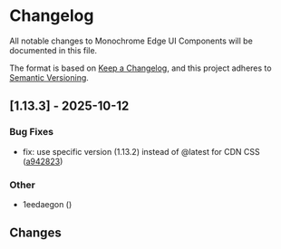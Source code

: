 # Changelog

All notable changes to Monochrome Edge UI Components will be documented in this file.

The format is based on [Keep a Changelog](https://keepachangelog.com/en/1.0.0/),
and this project adheres to [Semantic Versioning](https://semver.org/spec/v2.0.0.html).

## [1.13.3] - 2025-10-12

### Bug Fixes

- fix: use specific version (1.13.2) instead of @latest for CDN CSS ([a942823](../../commit/a94282329b28226bec9b2db5984a2ab841cd986e))

### Other

- 1eedaegon ([](../../commit/))

## Changes

